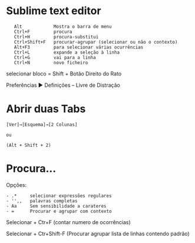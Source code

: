 # Sublime text editor

~~~ 
   Alt            Mostra o barra de menu
   Ctrl+F         procura
   Ctrl+H         procura-substitui
   Ctrl+Shift+F   procurar-agrupar (selecionar ou não o contexto)
   Alt+F3         para selecionar várias ocurrências
   Ctrl+L         expande a seleção à linha
   Ctrl+G         vai para a linha
   Ctrl+N         novo ficheiro
~~~ 

selecionar bloco = Shift + Botão Direito do Rato


Preferências ▶ Definições – Livre de Distração


# Abrir duas Tabs

~~~
[Ver]→[Esquema]→[2 Colunas]   

ou 

(Alt + Shift + 2)
~~~


# Procura...

Opções:

```
- .*     selecionar expressões regulares
- '',,   palavras completas
- Aa     Sem sensibilidade a carateres
- =      Procurar e agrupar com contexto
```

Selecionar + Ctr+F            (contar numero de ocorrências)

Selecionar + Ctr+Shift-F      (Procurar agrupar lista de linhas contendo padrão)